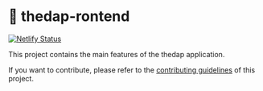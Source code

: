 # 🥞 thedap-rontend

[![Netlify Status](https://api.netlify.com/api/v1/badges/aac3e476-53a5-4fb5-bbd6-823c035e888f/deploy-status)](https://app.netlify.com/sites/thedap/deploys)

This project contains the main features of the thedap application.

If you want to contribute, please refer to the [contributing guidelines](./CONTRIBUTING.md) of this project.


